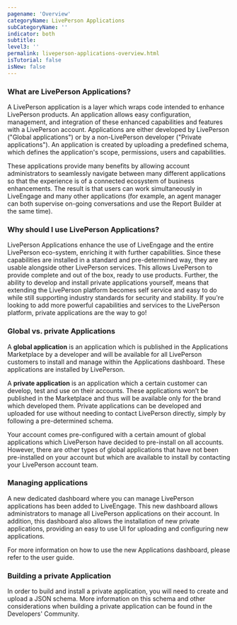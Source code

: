 ```yaml
---
pagename: 'Overview'
categoryName: LivePerson Applications
subCategoryName: ''
indicator: both
subtitle:
level3: ''
permalink: liveperson-applications-overview.html
isTutorial: false
isNew: false
---
```


### What are LivePerson Applications?

A LivePerson application is a layer which wraps code intended to enhance LivePerson products. An application allows easy configuration, management, and integration of these enhanced capabilities and features with a LivePerson account. Applications are either developed by LivePerson ("Global applications") or by a non-LivePerson developer ("Private applications"). An application is created by uploading a predefined schema, which defines the application's scope, permissions, users and capabilities.

These applications provide many benefits by allowing account administrators to seamlessly navigate between many different applications so that the experience is of a connected ecosystem of business enhancements. The result is that users can work simultaneously in LiveEngage and many other applications (for example, an agent manager can both supervise on-going conversations and use the Report Builder at the same time).

### Why should I use LivePerson Applications?

LivePerson Applications enhance the use of LiveEngage and the entire LivePerson eco-system, enriching it with further capabilities. Since these capabilities are installed in a standard and pre-determined way, they are usable alongside other LivePerson services. This allows LivePerson to provide complete and out of the box, ready to use products. Further, the ability to develop and install private applications yourself, means that extending the LivePerson platform becomes self service and easy to do while still supporting industry standards for security and stability. If you're looking to add more powerful capabilities and services to the LivePerson platform, private applications are the way to go!

### Global vs. private Applications

A **global application** is an application which is published in the Applications Marketplace by a developer and will be available for all LivePerson customers to install and manage within the Applications dashboard. These applications are installed by LivePerson.

A **private application** is an application which a certain customer can develop, test and use on their accounts. These applications won’t be published in the Marketplace and thus will be available only for the brand which developed them. Private applications can be developed and uploaded for use without needing to contact LivePerson directly, simply by following a pre-determined schema.

Your account comes pre-configured with a certain amount of global applications which LivePerson have decided to pre-install on all accounts. However, there are other types of global applications that have not been pre-installed on your account but which are available to install by contacting your LivePerson account team.


### Managing applications

A new dedicated dashboard where you can manage LivePerson applications has been added to LiveEngage. This new dashboard allows administrators to manage all LivePerson applications on their account. In addition, this dashboard also allows the installation of new private applications, providing an easy to use UI for uploading and configuring new applications.

For more information on how to use the new Applications dashboard, please refer to the user guide.

### Building a private Application

In order to build and install a private application, you will need to create and upload a JSON schema. More information on this schema and other considerations when building a private application can be found in the Developers' Community.
